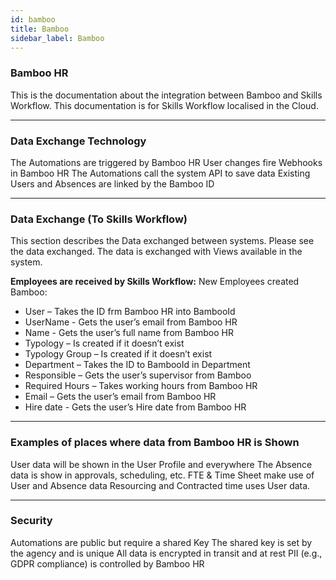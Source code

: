 ```yaml
---
id: bamboo
title: Bamboo
sidebar_label: Bamboo
---
```


### Bamboo HR

This is the documentation about the integration between Bamboo and Skills Workflow. This documentation is for Skills Workflow localised in the Cloud.

---

### Data Exchange Technology

The Automations are triggered by Bamboo HR
User changes fire Webhooks in Bamboo HR
The Automations call the system API to save data Existing Users and Absences are linked by the Bamboo ID

---

### Data Exchange (To Skills Workflow)

This section describes the Data exchanged between systems. Please see the data exchanged. 
The data is exchanged with Views available in the system.

**Employees are received by Skills Workflow:**
New Employees created Bamboo:

- User – Takes the ID frm Bamboo HR into BambooId
- UserName - Gets the user’s email from Bamboo HR 
- Name - Gets the user’s full name from Bamboo HR
- Typology – Is created if it doesn’t exist 
- Typology Group – Is created if it doesn’t exist 
- Department – Takes the ID to BambooId in Department 
- Responsible – Gets the user’s supervisor from Bamboo
- Required Hours – Takes working hours from Bamboo HR
- Email – Gets the user’s email from Bamboo HR
- Hire date - Gets the user’s Hire date from Bamboo HR

---

### Examples of places where data from Bamboo HR is Shown

User data will be shown in the User Profile and everywhere The Absence data is show in approvals, scheduling, etc. FTE & Time Sheet make use of User and Absence data Resourcing and Contracted time uses User data.

---

### Security

Automations are public but require a shared Key
The shared key is set by the agency and is unique
All data is encrypted in transit and at rest
PII (e.g., GDPR compliance) is controlled by Bamboo HR
